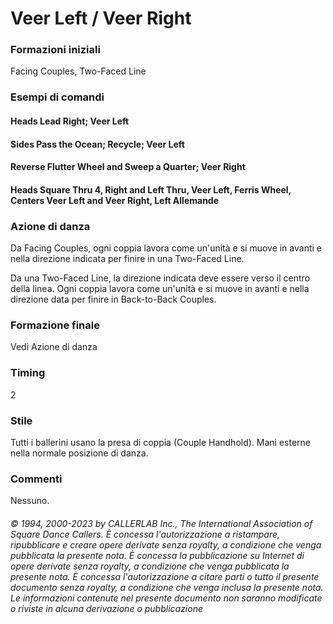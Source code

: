 # Veer Left / Veer Right

### Formazioni iniziali
Facing Couples, Two-Faced Line

### Esempi di comandi
#### Heads Lead Right; Veer Left
#### Sides Pass the Ocean; Recycle; Veer Left
#### Reverse Flutter Wheel and Sweep a Quarter; Veer Right
#### Heads Square Thru 4, Right and Left Thru, Veer Left, Ferris Wheel, Centers Veer Left and Veer Right, Left Allemande

### Azione di danza
Da Facing Couples, ogni coppia lavora come un'unità e si muove in avanti e nella direzione
indicata per finire in una Two-Faced Line.

Da una Two-Faced Line, la direzione indicata deve essere verso il centro della linea. Ogni coppia lavora come
un'unità e si muove in avanti e nella direzione data per finire in Back-to-Back Couples.

### Formazione finale
Vedi Azione di danza

### Timing
2

### Stile
Tutti i ballerini usano la presa di coppia (Couple Handhold). Mani esterne nella normale posizione di
danza.

### Commenti
Nessuno.

###### © 1994, 2000-2023 by CALLERLAB Inc., The International Association of Square Dance Callers.  È concessa l'autorizzazione a ristampare, ripubblicare e creare opere derivate senza royalty, a condizione che venga pubblicata la presente nota. È concessa la pubblicazione su Internet di opere derivate senza royalty, a condizione che venga pubblicata la presente nota. È concessa l'autorizzazione a citare parti o tutto il presente documento senza royalty, a condizione che venga inclusa la presente nota. Le informazioni contenute nel presente documento non saranno modificate o riviste in alcuna derivazione o pubblicazione